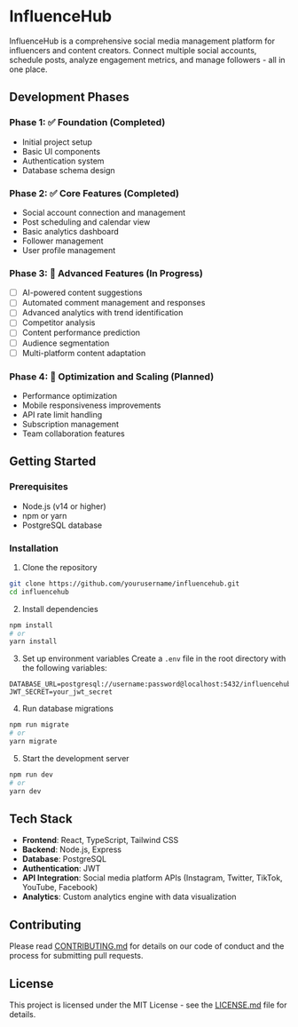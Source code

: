 # InfluenceHub

InfluenceHub is a comprehensive social media management platform for influencers and content creators. Connect multiple social accounts, schedule posts, analyze engagement metrics, and manage followers - all in one place.

## Development Phases

### Phase 1: ✅ Foundation (Completed)
- Initial project setup
- Basic UI components
- Authentication system
- Database schema design

### Phase 2: ✅ Core Features (Completed)
- Social account connection and management
- Post scheduling and calendar view
- Basic analytics dashboard
- Follower management
- User profile management

### Phase 3: 🔄 Advanced Features (In Progress)
- [ ] AI-powered content suggestions
- [ ] Automated comment management and responses
- [ ] Advanced analytics with trend identification
- [ ] Competitor analysis
- [ ] Content performance prediction
- [ ] Audience segmentation
- [ ] Multi-platform content adaptation

### Phase 4: 📅 Optimization and Scaling (Planned)
- Performance optimization
- Mobile responsiveness improvements
- API rate limit handling
- Subscription management
- Team collaboration features

## Getting Started

### Prerequisites
- Node.js (v14 or higher)
- npm or yarn
- PostgreSQL database

### Installation

1. Clone the repository
```bash
git clone https://github.com/yourusername/influencehub.git
cd influencehub
```

2. Install dependencies
```bash
npm install
# or
yarn install
```

3. Set up environment variables
Create a `.env` file in the root directory with the following variables:
```
DATABASE_URL=postgresql://username:password@localhost:5432/influencehub
JWT_SECRET=your_jwt_secret
```

4. Run database migrations
```bash
npm run migrate
# or
yarn migrate
```

5. Start the development server
```bash
npm run dev
# or
yarn dev
```

## Tech Stack

- **Frontend**: React, TypeScript, Tailwind CSS
- **Backend**: Node.js, Express
- **Database**: PostgreSQL
- **Authentication**: JWT
- **API Integration**: Social media platform APIs (Instagram, Twitter, TikTok, YouTube, Facebook)
- **Analytics**: Custom analytics engine with data visualization

## Contributing

Please read [CONTRIBUTING.md](CONTRIBUTING.md) for details on our code of conduct and the process for submitting pull requests.

## License

This project is licensed under the MIT License - see the [LICENSE.md](LICENSE.md) file for details.